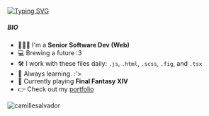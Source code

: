[![Typing SVG](https://readme-typing-svg.demolab.com?font=Fira+Code&pause=1000&color=9A709A&width=435&lines=Hi%2C+friend!+%F0%9F%91%8B;I'm+Camille++%F0%9F%99%88)](https://git.io/typing-svg)

##### BIO

- 👩🏻‍💻 I'm a **Senior Software Dev (Web)**
- 💻 Brewing a future :3 
- 🛠 I work with these files daily: `.js`, `.html`, `.scss`, `.fig`, and `.tsx`
- 🌱 Always learning. :'>
- 👾 Currently playing **Final Fantasy XIV**
- 👉 Check out my [portfolio](https://camillesalvador.dev) 

<img align="center" src="https://github-readme-stats.vercel.app/api?username=camillesalvador&show_icons=true&locale=en&theme=dark" alt="camillesalvador" />

<!-- <img src="https://github-readme-stats.vercel.app/api/top-langs?username=camillesalvador&layout=compact&theme=dark"/> -->
